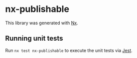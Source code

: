 # nx-publishable

This library was generated with [Nx](https://nx.dev).

## Running unit tests

Run `nx test nx-publishable` to execute the unit tests via [Jest](https://jestjs.io).
